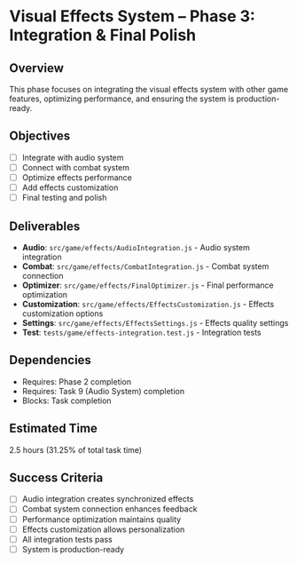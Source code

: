 # Visual Effects System – Phase 3: Integration & Final Polish

## Overview
This phase focuses on integrating the visual effects system with other game features, optimizing performance, and ensuring the system is production-ready.

## Objectives
- [ ] Integrate with audio system
- [ ] Connect with combat system
- [ ] Optimize effects performance
- [ ] Add effects customization
- [ ] Final testing and polish

## Deliverables
- **Audio**: `src/game/effects/AudioIntegration.js` - Audio system integration
- **Combat**: `src/game/effects/CombatIntegration.js` - Combat system connection
- **Optimizer**: `src/game/effects/FinalOptimizer.js` - Final performance optimization
- **Customization**: `src/game/effects/EffectsCustomization.js` - Effects customization options
- **Settings**: `src/game/effects/EffectsSettings.js` - Effects quality settings
- **Test**: `tests/game/effects-integration.test.js` - Integration tests

## Dependencies
- Requires: Phase 2 completion
- Requires: Task 9 (Audio System) completion
- Blocks: Task completion

## Estimated Time
2.5 hours (31.25% of total task time)

## Success Criteria
- [ ] Audio integration creates synchronized effects
- [ ] Combat system connection enhances feedback
- [ ] Performance optimization maintains quality
- [ ] Effects customization allows personalization
- [ ] All integration tests pass
- [ ] System is production-ready 